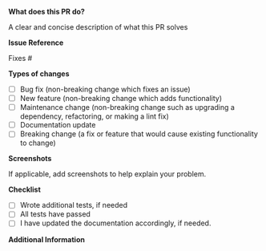 **What does this PR do?**

A clear and concise description of what this PR solves

**Issue Reference**

<!-- If applicable, list any related GitHub issues that this PR addresses or fixes. E.g. Fixes #123 -->

Fixes #<issue-number>

**Types of changes**
<!--- What types of changes does your code introduce? Put an `x` in all the boxes that apply. Ex. `[x]` -->

- [ ] Bug fix (non-breaking change which fixes an issue)
- [ ] New feature (non-breaking change which adds functionality)
- [ ] Maintenance change (non-breaking change such as upgrading a dependency, refactoring, or making a lint fix)
- [ ] Documentation update
- [ ] Breaking change (a fix or feature that would cause existing functionality to change)

**Screenshots**

If applicable, add screenshots to help explain your problem.

**Checklist**

<!--- Go over all the following points, and put an `x` in all the boxes that apply. Ex. `[x]` -->

- [ ] Wrote additional tests, if needed
- [ ] All tests have passed
- [ ] I have updated the documentation accordingly, if needed.

**Additional Information**

<!-- Add any additional information that you think may be relevant to the review of your PR, such as performance considerations, design decisions, or trade-offs that were made. -->